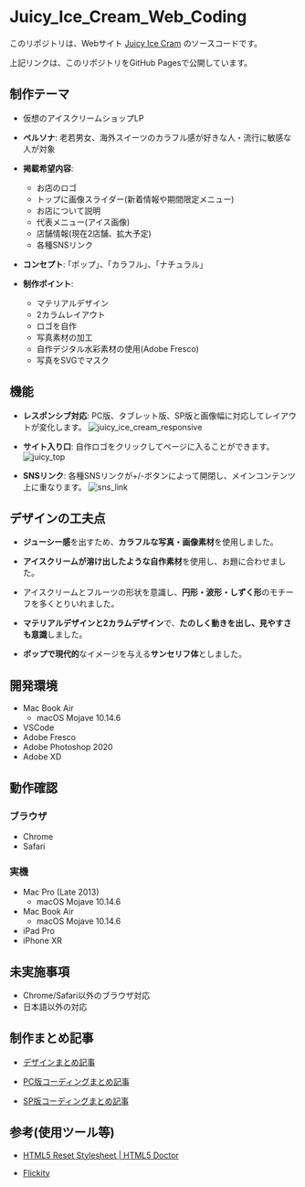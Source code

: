 # Juicy_Ice_Cream_Web_Coding

このリポジトリは、Webサイト [Juicy Ice Cram](https://fuchsia-84.github.io/Juicy_Ice_Cream_Web_Coding/) のソースコードです。

上記リンクは、このリポジトリをGitHub Pagesで公開しています。

## 制作テーマ

- 仮想のアイスクリームショップLP

- **ペルソナ**: 老若男女、海外スイーツのカラフル感が好きな人・流行に敏感な人が対象

- **掲載希望内容**:
  - お店のロゴ
  - トップに画像スライダー(新着情報や期間限定メニュー)
  - お店について説明
  - 代表メニュー(アイス画像)
  - 店舗情報(現在2店舗、拡大予定)
  - 各種SNSリンク

- **コンセプト**: ｢ポップ｣、｢カラフル｣、｢ナチュラル｣

- **制作ポイント**:
  - マテリアルデザイン
  - 2カラムレイアウト
  - ロゴを自作
  - 写真素材の加工
  - 自作デジタル水彩素材の使用(Adobe Fresco)
  - 写真をSVGでマスク

## 機能

- **レスポンシブ対応**: PC版、タブレット版、SP版と画像幅に対応してレイアウトが変化します。
![juicy_ice_cream_responsive](https://user-images.githubusercontent.com/46129202/140905045-a4ed5931-95a6-47a3-8481-b47bc6e144cb.png)
- **サイト入り口**: 自作ロゴをクリックしてページに入ることができます。
![juicy_top](https://user-images.githubusercontent.com/46129202/140906566-47377b28-7f9b-4cc2-a6a9-d3a9aeb05810.png)

- **SNSリンク**: 各種SNSリンクが+/-ボタンによって開閉し、メインコンテンツ上に重なります。
![sns_link](https://user-images.githubusercontent.com/46129202/140907691-5932470c-e084-40cd-b1aa-47808d717af5.png)

## デザインの工夫点

- **ジューシー感**を出すため、**カラフルな写真・画像素材**を使用しました。

- **アイスクリームが溶け出したような自作素材**を使用し、お題に合わせました。

- アイスクリームとフルーツの形状を意識し、**円形・波形・しずく形**のモチーフを多くとりいれました。

- **マテリアルデザインと2カラムデザイン**で、**たのしく動きを出し、見やすさも意識**しました。

- **ポップで現代的**なイメージを与える**サンセリフ体**としました。

## 開発環境

- Mac Book Air
  - macOS Mojave 10.14.6
- VSCode
- Adobe Fresco
- Adobe Photoshop 2020
- Adobe XD

## 動作確認

### ブラウザ

- Chrome
- Safari

### 実機

- Mac Pro (Late 2013)
  - macOS Mojave 10.14.6
- Mac Book Air
  - macOS Mojave 10.14.6
- iPad Pro
- iPhone XR

## 未実施事項

- Chrome/Safari以外のブラウザ対応
- 日本語以外の対応

## 制作まとめ記事

- [デザインまとめ記事](https://fuchsia-84.hatenablog.com/entry/2020/02/15/200000)

- [PC版コーディングまとめ記事](https://fuchsia-84.hatenablog.com/entry/2020/03/01/083000)

- [SP版コーディングまとめ記事](https://fuchsia-84.hatenablog.com/entry/2020/03/05/200000)

## 参考(使用ツール等)

- [HTML5 Reset Stylesheet \| HTML5 Doctor](http://html5doctor.com/html-5-reset-stylesheet/)

- [Flickity](https://flickity.metafizzy.co/)